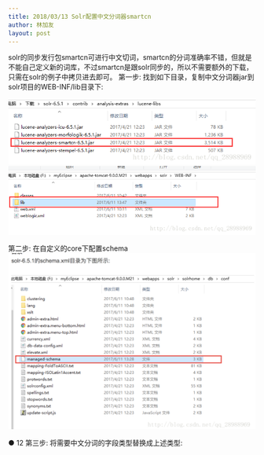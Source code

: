 ```yaml
---
title: 2018/03/13 Solr配置中文分词器smartcn
author: 林加友
layout: post
---
```


solr的同步发行包smartcn可进行中文切词，smartcn的分词准确率不错，但就是不能自己定义新的词库，不过smartcn是跟solr同步的，所以不需要额外的下载，只需在solr的例子中拷贝进去即可。 
第一步: 
找到如下目录，复制中文分词器jar到solr项目的WEB-INF/lib目录下: 

<img src="assets/solr/20170611140032910.png">
<img src="assets/solr/20170611140044500.png">

 
第二步: 
在自定义的core下配置schema
<img src="assets/solr/image.png">


<types>
    <!-- 配置中文分词器 -->
    <fieldType name="text_smartcn" class="solr.TextField" positionIncrementGap="100">
        <analyzer type="index">
            <tokenizer class="org.apache.lucene.analysis.cn.smart.HMMChineseTokenizerFactory"/>
        </analyzer>
        <analyzer type="query">
            <tokenizer class="org.apache.lucene.analysis.cn.smart.HMMChineseTokenizerFactory"/>
        </analyzer>
    </fieldType>
</types>
  ● 12
第三步:
将需要中文分词的字段类型替换成上述类型:
<field name="goodsName" type="text_smartcn" indexed="true" stored="true" required="true" multiValued="false" /> 